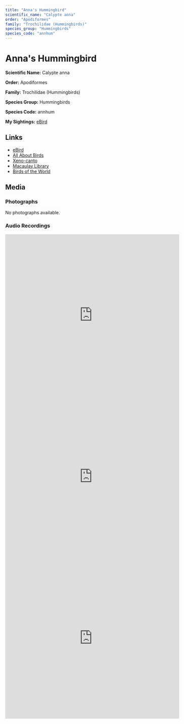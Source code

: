 ```yaml
---
title: "Anna's Hummingbird"
scientific_name: "Calypte anna"
order: "Apodiformes"
family: "Trochilidae (Hummingbirds)"
species_group: "Hummingbirds"
species_code: "annhum"
---
```


# Anna's Hummingbird

**Scientific Name:** Calypte anna

**Order:** Apodiformes

**Family:** Trochilidae (Hummingbirds)

**Species Group:** Hummingbirds

**Species Code:** annhum

**My Sightings:** [eBird](https://ebird.org/lifelist?r=world&time=life&spp=annhum)

## Links
* [eBird](https://ebird.org/species/annhum) 
* [All About Birds](https://www.allaboutbirds.org/guide/annhum) 
* [Xeno-canto](https://www.xeno-canto.org/species/calypte-anna) 
* [Macaulay Library](https://search.macaulaylibrary.org/catalog?taxonCode=annhum&sort=rating_rank_desc)
* [Birds of the World](https://birdsoftheworld.org/bow/species/annhum)

## Media
### Photographs
No photographs available.

### Audio Recordings
<iframe src="https://macaulaylibrary.org/asset/626917191/embed" width="550" height="510" frameborder="0" allowfullscreen></iframe>
<iframe src="https://macaulaylibrary.org/asset/626843418/embed" width="550" height="510" frameborder="0" allowfullscreen></iframe>
<iframe src="https://macaulaylibrary.org/asset/626583047/embed" width="550" height="510" frameborder="0" allowfullscreen></iframe>
